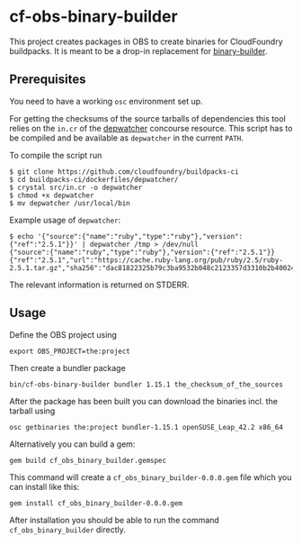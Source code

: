 # cf-obs-binary-builder

This project creates packages in OBS to create binaries for CloudFoundry buildpacks. It is meant to be a drop-in replacement for [binary-builder](https://github.com/cloudfoundry/binary-builder).

## Prerequisites

You need to have a working `osc` environment set up.

For getting the checksums of the source tarballs of dependencies this tool relies on the `in.cr` of the [depwatcher](https://github.com/cloudfoundry/buildpacks-ci/tree/master/dockerfiles/depwatcher/src/depwatcher) concourse resource. This script has to be compiled and be available as `depwatcher` in the current `PATH`.

To compile the script run

```
$ git clone https://github.com/cloudfoundry/buildpacks-ci
$ cd buildpacks-ci/dockerfiles/depwatcher/
$ crystal src/in.cr -o depwatcher
$ chmod +x depwatcher
$ mv depwatcher /usr/local/bin
```

Example usage of `depwatcher`:

```
$ echo '{"source":{"name":"ruby","type":"ruby"},"version":{"ref":"2.5.1"}}' | depwatcher /tmp > /dev/null
{"source":{"name":"ruby","type":"ruby"},"version":{"ref":"2.5.1"}}
{"ref":"2.5.1","url":"https://cache.ruby-lang.org/pub/ruby/2.5/ruby-2.5.1.tar.gz","sha256":"dac81822325b79c3ba9532b048c2123357d3310b2b40024202f360251d9829b1"}
```

The relevant information is returned on STDERR.

## Usage

Define the OBS project using

```
export OBS_PROJECT=the:project
```

Then create a bundler package

```
bin/cf-obs-binary-builder bundler 1.15.1 the_checksum_of_the_sources
```

After the package has been built you can download the binaries incl. the tarball using

```
osc getbinaries the:project bundler-1.15.1 openSUSE_Leap_42.2 x86_64
```

Alternatively you can build a gem:

```
gem build cf_obs_binary_builder.gemspec
```

This command will create a `cf_obs_binary_builder-0.0.0.gem` file which you can install like this:

```
gem install cf_obs_binary_builder-0.0.0.gem
```

After installation you should be able to run the command `cf_obs_binary_builder` directly.
